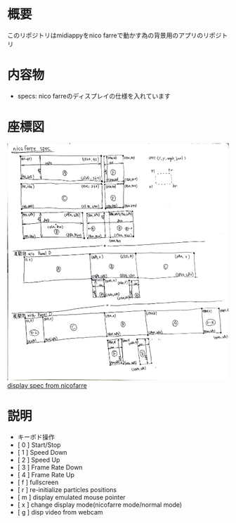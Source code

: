 # 概要
このリポジトリはmidiappyをnico farreで動かす為の背景用のアプリのリポジトリ

# 内容物
 - specs: nico farreのディスプレイの仕様を入れています

# 座標図
![grid](https://raw.githubusercontent.com/ryoyakawai/midiappy-nico/master/specs/nico_grid.jpg)  
[display spec from nicofarre](http://nicofarre.jp/smarty.php?tmpl=led_format.html&sctn=led_format)  

# 説明
 - キーボド操作
  - [ 0 ] Start/Stop
  - [ 1 ] Speed Down
  - [ 2 ] Speed Up
  - [ 3 ] Frame Rate Down
  - [ 4 ] Frame Rate Up
  - [ f ] fullscreen
  - [ r ] re-initialize particles positions
  - [ m ] display emulated mouse pointer
  - [ x ] change display mode(nicofarre mode/normal mode)
  - [ g ] disp video from webcam
